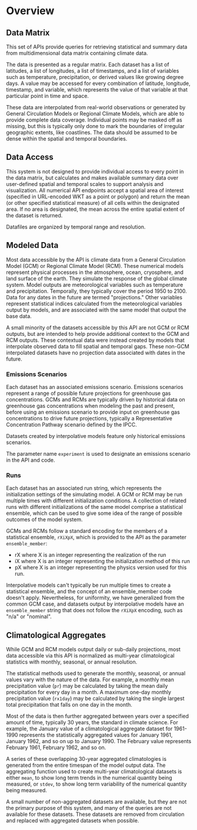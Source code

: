 # Overview

## Data Matrix
This set of APIs provide queries for retrieving statistical and summary data from multidimensional data matrix containing climate data.

The data is presented as a regular matrix. Each dataset has a list of latitudes, a list of longitudes, a list of timestamps, and a list of variables such as temperature, precipitation, or derived values like growing degree days. A value may be accessed for every combination of latitude, longitude, timestamp, and variable, which represents the value of that variable at that particular point in time and space. 

These data are interpolated from real-world observations or generated by General Circulation Models or Regional Climate Models, which are able to provide complete data coverage. Individual points may be masked off as missing, but this is typically only done to mark the boundaries of irregular geographic extents, like coastlines. The data should be assumed to be dense within the spatial and temporal boundaries.


## Data Access
This system is not designed to provide individual access to every point in the data matrix, but calculates and makes available summary data over user-defined spatial and temporal scales to support analysis and visualization. All numerical API endpoints accept a spatial area of interest (specified in URL-encoded WKT as a point or polygon) and return the mean (or other specified statistical measure) of all cells within the designated area. If no area is designated, the mean across the entire spatial extent of the dataset is returned. 

Datafiles are organized by temporal range and resolution.

## Modeled Data

Most data accessible by the API is climate data from a General Circulation Model (GCM) or Regional Climate Model (RCM). These numerical models represent physical processes in the atmosphere, ocean, cryosphere, and land surface of the earth. They simulate the response of the global climate system. Model outputs are meteorological variables such as temperature and precipitation. Temporally, they typically cover the period 1950 to 2100. Data for any dates in the future are termed "projections." Other variables represent statistical indices calculated from the meteorological variables output by models, and are associated with the same model that output the base data. 

A small minority of the datasets accessible by this API are not GCM or RCM outputs, but are intended to help provide additional context to the GCM and RCM outputs. These contextual data were instead created by models that interpolate observed data to fill spatial and temporal gaps. These non-GCM interpolated datasets have no projection data associated with dates in the future.

### Emissions Scenarios

Each dataset has an associated emissions scenario. Emissions scenarios represent a range of possible future projections for greenhouse gas concentrations. GCMs and RCMs are typically driven by historical data on greenhouse gas concentrations when modeling the past and present, before using an emissions scenario to provide input on greenhouse gas concentrations to drive future projections, typically a Representative Concentration Pathway scenario defined by the IPCC.

Datasets created by interpolative models feature only historical emissions scenarios.

The parameter name `experiment` is used to designate an emissions scenario in the API and code.

### Runs

Each dataset has an associated run string, which represents the initialization settings of the simulating model. A GCM or RCM may be run multiple times with different initialization conditions. A collection of related runs with different initializations of the same model comprise a statistical ensemble, which can be used to give some idea of the range of possible outcomes of the model system.

GCMs and RCMs follow a standard encoding for the members of a statistical ensemble, `rXiXpX`, which is provided to the API as the parameter `ensemble_member`:
* rX where X is an integer representing the realization of the run
* iX where X is an integer representing the initialization method of this run
* pX where X is an integer representing the physics version used for this run.

Interpolative models can't typically be run multiple times to create a statistical ensemble, and the concept of an ensemble_member code doesn't apply. Nevertheless, for uniformity, we have generalized from the common GCM case, and datasets output by interpolative models have an `ensemble_member` string that does not follow the `rXiXpX` encoding, such as "n/a" or "nominal".

## Climatological Aggregates

While GCM and RCM models output daily or sub-daily projections, most data accessible via this API is normalized as multi-year climatological statistics with monthly, seasonal, or annual resolution.

The statistical methods used to generate the monthly, seasonal, or annual values vary with the nature of the data. For example, a monthly mean precipitation value (`pr`) may be calculated by taking the mean daily precipitation for every day in a month. A maximum one-day monthly precipitation value (`rx1day`) may be calculated by taking the single largest total precipitation that falls on one day in the month.

Most of the data is then further aggregated between years over a specified amount of time, typically 30 years, the standard in climate science. For example, the January value of a climatological aggregate dataset for 1961-1990 represents the statistically aggregated values for January 1961, January 1962, and so on up to January 1990. The February value represents February 1961, February 1962, and so on. 

A series of these overlapping 30-year aggregated climatologies is generated from the entire timespan of the model output data. The aggregating function used to create multi-year climatological datasets is either `mean`, to show long term trends in the numerical quantity being measured, or `stdev`, to show long term variability of the numerical quantity being measured.

A small number of non-aggregated datasets are available, but they are not the primary purpose of this system, and many of the queries are not available for these datasets. These datasets are removed from circulation and replaced with aggregated datasets when possible.